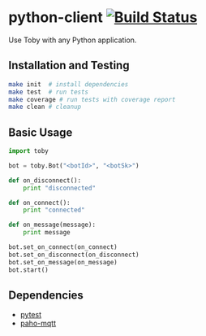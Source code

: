 # python-client [![Build Status](https://travis-ci.org/toby-cloud/toby-python.svg?branch=master)](https://travis-ci.org/toby-cloud/toby-python)
Use Toby with any Python application.

## Installation and Testing

```bash
make init  # install dependencies
make test  # run tests
make coverage # run tests with coverage report
make clean # cleanup
```

## Basic Usage

```python
import toby

bot = toby.Bot("<botId>", "<botSk>")

def on_disconnect():
    print "disconnected"

def on_connect():
    print "connected"

def on_message(message):
    print message

bot.set_on_connect(on_connect)
bot.set_on_disconnect(on_disconnect)
bot.set_on_message(on_message)
bot.start()

```





## Dependencies

 - [pytest](http://doc.pytest.org/en/latest/)
 - [paho-mqtt](https://pypi.python.org/pypi/paho-mqtt/1.1)
